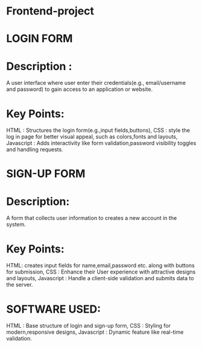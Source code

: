 # Frontend-project

 # LOGIN FORM
 # Description :
A user interface where user enter their credentials(e.g., email/username and password) to gain access to an application or website.
# Key Points:
HTML : Structures the login form(e.g.,input fields,buttons),
CSS : style the log in page for better visual appeal, such as colors,fonts and layouts,
Javascript : Adds  interactivity like form validation,password visibility toggles and handling requests.



# SIGN-UP FORM
# Description:
   A form that collects user information to creates a new account in the system.
# Key Points:
HTML: creates input fields for name,email,password etc. along with buttons for submission,
CSS : Enhance their User experience with attractive designs and layouts,
Javascript : Handle a client-side validation and submits data to the server.


# SOFTWARE USED:
HTML : Base structure of login and sign-up form,
CSS : Styling for modern,responsive designs,
Javascript : Dynamic feature like real-time validation.
